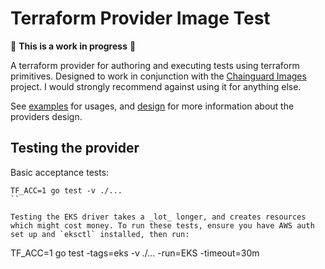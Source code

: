 # Terraform Provider Image Test

🚨 **This is a work in progress** 🚨

A terraform provider for authoring and executing tests using terraform primitives. Designed to work in conjunction with the [Chainguard Images](https://github.com/chainguard-dev/images) project. I would strongly recommend against using it for anything else.

See [examples](./examples) for usages, and [design](./design.md) for more information about the providers design.


## Testing the provider

Basic acceptance tests:

```
TF_ACC=1 go test -v ./...
``

Testing the EKS driver takes a _lot_ longer, and creates resources which might cost money. To run these tests, ensure you have AWS auth set up and `eksctl` installed, then run:

```
TF_ACC=1 go test -tags=eks -v ./... -run=EKS -timeout=30m
```

